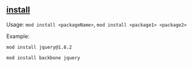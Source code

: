 

## <a href="#install" name="install">install</a>

Usage: `mod install <packageName>`, `mod install <package1> <package2>`

Example:

```shell
mod install jquery@1.8.2

mod install backbone jquery
```

